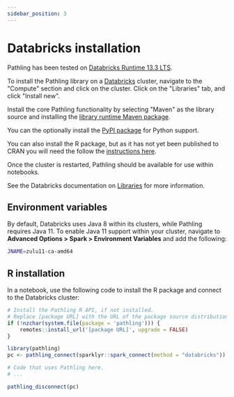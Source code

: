 ```yaml
---
sidebar_position: 3
---
```


# Databricks installation

Pathling has been tested
on [Databricks Runtime 13.3 LTS](https://docs.databricks.com/en/release-notes/runtime/13.3lts.html).

To install the Pathling library on a [Databricks](https://www.databricks.com/)
cluster, navigate to the "Compute" section and click on the cluster. Click on
the "Libraries" tab, and click "Install new".

Install the core Pathling functionality by selecting "Maven" as the library
source and installing
the [library runtime Maven package](https://central.sonatype.com/artifact/au.csiro.pathling/library-runtime).

You can the optionally install
the [PyPI package](https://pypi.org/project/pathling/) for Python support.

You can also install the R package, but as it has not yet been published to CRAN
you will need the follow the [instructions here](#r-installation).

Once the cluster is restarted, Pathling should be available for use within
notebooks.

See the Databricks documentation
on [Libraries](https://docs.databricks.com/libraries/index.html) for more
information.

## Environment variables

By default, Databricks uses Java 8 within its clusters, while Pathling requires
Java 11. To enable Java 11 support within your cluster, navigate to __Advanced
Options > Spark > Environment Variables__ and add the following:

```bash
JNAME=zulu11-ca-amd64
```

## R installation

In a notebook, use the following code to install the R package and connect to
the Databricks cluster:

```r
# Install the Pathling R API, if not installed.
# Replace [package URL] with the URL of the package source distribution.
if (!nzchar(system.file(package = 'pathling'))) {
    remotes::install_url('[package URL]', upgrade = FALSE)
}

library(pathling)
pc <- pathling_connect(sparklyr::spark_connect(method = "databricks"))

# Code that uses Pathling here.
# ...

pathling_disconnect(pc)
```

